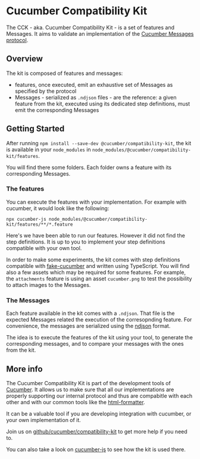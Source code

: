 # Cucumber Compatibility Kit

The CCK - aka. Cucumber Compatibility Kit - is a set of features and Messages.
It aims to validate an implementation of the
[Cucumber Messages protocol](https://github.com/cucumber/common/tree/main/messages#cucumber-messages).

## Overview

The kit is composed of features and messages:

- features, once executed, emit an exhaustive set of Messages as specified by
  the protocol
- Messages - serialized as `.ndjson` files - are the reference: a given feature
  from the kit, executed using its dedicated step definitions, must emit the
  corresponding Messages

## Getting Started

After running `npm install --save-dev @cucumber/compatibility-kit`, the kit is
available in your `node_modules` in `node_modules/@cucumber/compatibility-kit/features`.

You will find there some folders. Each folder owns a feature with its corresponding Messages.

### The features

You can execute the features with your implementation. For example with cucumber, it
would look like the following:

    npx cucumber-js node_modules/@cucumber/compatibility-kit/features/**/*.feature

Here's we have been able to run our features. However it did not find the step
definitions. It is up to you to implement your step definitions compatible
with your own tool.

In order to make some experiments, the kit comes with step definitions compatible with
[fake-cucumber](https://github.com/cucumber/fake-cucumber) and written using TypeScript.
You will find also a few assets which may be required for some features. For example,
the `attachments` feature is using an asset `cucumber.png` to test the possibility
to attach images to the Messages.

### The Messages

Each feature available in the kit comes with a `.ndjson`. That file is the expected
Messages related the execution of the corresopnding feature. For convenience, the
messages are serialized using the [ndjson](http://ndjson.org/) format.

The idea is to execute the features of the kit using your tool, to generate the
corresponding messages, and to compare your messages with the ones from the kit.

## More info

The Cucumber Compatibility Kit is part of the development tools of [Cucumber](https://cucumber.io).
It allows us to make sure that all our implementations are properly supporting our internal protocol
and thus are compabitle with each other and with our common tools like the [html-formatter](https://github.com/cucumber/html-formatter).

It can be a valuable tool if you are developing integration with cucumber, or your
own implementation of it.

Join us on [github/cucumber/compatibility-kit](https://github.com/cucumber/compatibility-kit)
to get more help if you need to.

You can also take a look on [cucumber-js](https://github.com/cucumber/cucumber-js/blob/v8.3.1/compatibility/cck_spec.ts)
to see how the kit is used there.
